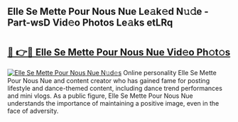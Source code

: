 ## Elle Se Mette Pour Nous Nue Le𝚊k𝚎d N𝚞𝚍e - Part-wsD Vid𝚎o Photos Le𝚊ks etLRq

# <h2><a href="http://fbake4.evod.top/?m=Elle+Se+Mette+Pour+Nous+Nue">🔗 👉🔴 Elle Se Mette Pour Nous Nue Vid𝚎o Ph𝚘t𝚘s</a></h2>

[![Elle Se Mette Pour Nous Nue N𝚞d𝚎s](https://i.imgur.com/8V9OHl7.gif)](http://fbake4.evod.top/?m=Elle+Se+Mette+Pour+Nous+Nue)
Online personality Elle Se Mette Pour Nous Nue and content creator who has gained fame for posting lifestyle and dance-themed content, including dance trend performances and mini vlogs. As a public figure, Elle Se Mette Pour Nous Nue understands the importance of maintaining a positive image, even in the face of adversity. 
